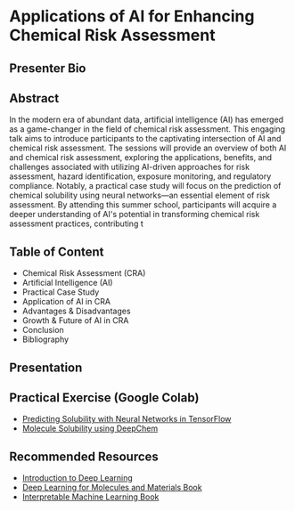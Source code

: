 # Applications of AI for Enhancing Chemical Risk Assessment

## Presenter Bio




## Abstract

In the modern era of abundant data, artificial intelligence (AI) has emerged as a game-changer in the field of chemical risk assessment. This engaging talk aims to introduce participants to the captivating intersection of AI and chemical risk assessment. The sessions will provide an overview of both AI and chemical risk assessment, exploring the applications, benefits, and challenges associated with utilizing AI-driven approaches for risk assessment, hazard identification, exposure monitoring, and regulatory compliance. Notably, a practical case study will focus on the prediction of chemical solubility using neural networks—an essential element of risk assessment. By attending this summer school, participants will acquire a deeper understanding of AI's potential in transforming chemical risk assessment practices, contributing t


## Table of Content

- Chemical Risk Assessment (CRA)
- Artificial Intelligence (AI)
- Practical Case Study
- Application of AI in CRA
- Advantages & Disadvantages
- Growth & Future of AI in CRA
- Conclusion
- Bibliography


## Presentation


## Practical Exercise (Google Colab)

- [Predicting Solubility with Neural Networks in TensorFlow](https://github.com/asmaa-a-abdelwahab/OpenTox_Summer_School/blob/main/Introduction_to_Deep_Learning.ipynb)
- [Molecule Solubility using DeepChem](https://github.com/jurevito/molecule-solubility/blob/main/solubility.ipynb)


## Recommended Resources

- [Introduction to Deep Learning ](https://github.com/dennishnf/intro-to-deep-learning)
- [Deep Learning for Molecules and Materials Book](https://github.com/whitead/dmol-book/blob/main/README.md)
- [Interpretable Machine Learning Book](https://christophm.github.io/interpretable-ml-book/)



